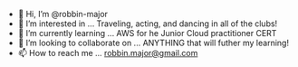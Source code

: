 - 👋 Hi, I’m @robbin-major
- 👀 I’m interested in ... Traveling, acting, and dancing in all of the clubs!
- 🌱 I’m currently learning ... AWS for he Junior Cloud practitioner CERT
- 💞️ I’m looking to collaborate on ... ANYTHING that will futher my learning!
- 📫 How to reach me ... robbin.major@gmail.com

<!---
robbin-major/robbin-major is a ✨ special ✨ repository because its `README.md` (this file) appears on your GitHub profile.
You can click the Preview link to take a look at your changes.
--->
